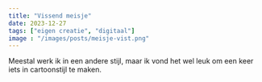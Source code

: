 ```yaml
---
title: "Vissend meisje"
date: 2023-12-27
tags: ["eigen creatie", "digitaal"]
image : "/images/posts/meisje-vist.png"
---
```


Meestal werk ik in een andere stijl, maar ik vond het wel leuk om een keer iets in cartoonstijl te maken. 